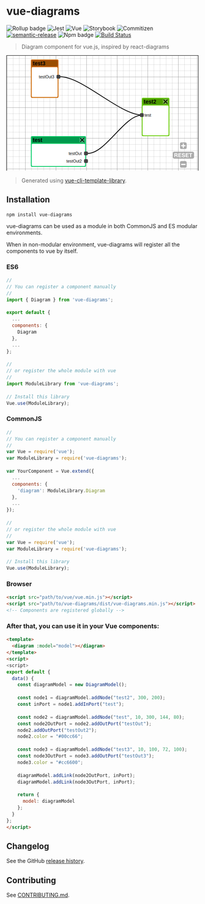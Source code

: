 # vue-diagrams

![Rollup badge](https://img.shields.io/badge/Rollup-^0.53.3-ff69b4.svg)
![Jest](https://img.shields.io/badge/Jest-^22.0.4-blue.svg)
![Vue](https://img.shields.io/badge/Vue-^2.5.13-brightgreen.svg)
![Storybook](https://img.shields.io/badge/Storybook-^3.3.3-ff70a3.svg)
![Commitizen](https://img.shields.io/badge/Commitizen-enabled-brightgreen.svg)
[![semantic-release](https://img.shields.io/badge/%20%20%F0%9F%93%A6%F0%9F%9A%80-semantic--release-e10079.svg)](https://github.com/semantic-release/semantic-release)
![Npm badge](https://img.shields.io/npm/v/vue-diagrams.svg)
[![Build Status](https://travis-ci.org/gwenaelp/vue-diagrams.svg?branch=master)](https://travis-ci.org/gwenaelp/vue-diagrams)

> Diagram component for vue.js, inspired by react-diagrams

![](./images/example1.png)

> Generated using [vue-cli-template-library](https://github.com/julon/vue-cli-template-library).

## Installation
```
npm install vue-diagrams
```
vue-diagrams can be used as a module in both CommonJS and ES modular environments.

When in non-modular environment, vue-diagrams will register all the components to vue by itself.</p>

### ES6
```js
//
// You can register a component manually
//
import { Diagram } from 'vue-diagrams';

export default {
  ...
  components: {
    Diagram
  },
  ...
};

//
// or register the whole module with vue
//
import ModuleLibrary from 'vue-diagrams';

// Install this library
Vue.use(ModuleLibrary);
```

### CommonJS
```js
//
// You can register a component manually
//
var Vue = require('vue');
var ModuleLibrary = require('vue-diagrams');

var YourComponent = Vue.extend({
  ...
  components: {
    'diagram': ModuleLibrary.Diagram
  },
  ...
});

//
// or register the whole module with vue
//
var Vue = require('vue');
var ModuleLibrary = require('vue-diagrams');

// Install this library
Vue.use(ModuleLibrary);
```

### Browser

```html
<script src="path/to/vue/vue.min.js"></script>
<script src="path/to/vue-diagrams/dist/vue-diagrams.min.js"></script>
<!-- Components are registered globally -->
```

### After that, you can use it in your Vue components:

```html
<template>
  <diagram :model="model"></diagram>
</template>
<script>
<script>
export default {
  data() {
    const diagramModel = new DiagramModel();

    const node1 = diagramModel.addNode("test2", 300, 200);
    const inPort = node1.addInPort("test");

    const node2 = diagramModel.addNode("test", 10, 300, 144, 80);
    const node2OutPort = node2.addOutPort("testOut");
    node2.addOutPort("testOut2");
    node2.color = "#00cc66";

    const node3 = diagramModel.addNode("test3", 10, 100, 72, 100);
    const node3OutPort = node3.addOutPort("testOut3");
    node3.color = "#cc6600";

    diagramModel.addLink(node2OutPort, inPort);
    diagramModel.addLink(node3OutPort, inPort);

    return {
      model: diagramModel
    };
  }
};
</script>
```

## Changelog

See the GitHub [release history](https://github.com/gwenaelp/vue-diagrams/releases).

## Contributing

See [CONTRIBUTING.md](.github/CONTRIBUTING.md).
